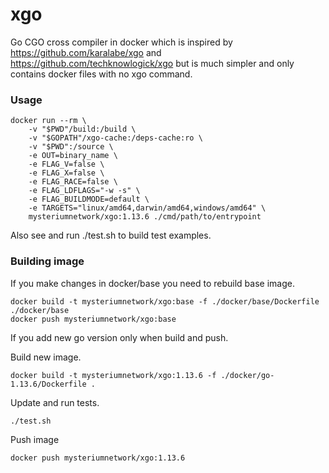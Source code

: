 # xgo
Go CGO cross compiler in docker which is inspired by https://github.com/karalabe/xgo and https://github.com/techknowlogick/xgo but is much simpler
and only contains docker files with no xgo command.

### Usage

```
docker run --rm \
    -v "$PWD"/build:/build \
    -v "$GOPATH"/xgo-cache:/deps-cache:ro \
    -v "$PWD":/source \
    -e OUT=binary_name \
    -e FLAG_V=false \
    -e FLAG_X=false \
    -e FLAG_RACE=false \
    -e FLAG_LDFLAGS="-w -s" \
    -e FLAG_BUILDMODE=default \
    -e TARGETS="linux/amd64,darwin/amd64,windows/amd64" \
    mysteriumnetwork/xgo:1.13.6 ./cmd/path/to/entrypoint
```

Also see and run ./test.sh to build test examples.

### Building image

If you make changes in docker/base you need to rebuild base image.

```
docker build -t mysteriumnetwork/xgo:base -f ./docker/base/Dockerfile ./docker/base
docker push mysteriumnetwork/xgo:base
```

If you add new go version only when build and push.

Build new image.
```
docker build -t mysteriumnetwork/xgo:1.13.6 -f ./docker/go-1.13.6/Dockerfile .
```

Update and run tests.
```
./test.sh
```

Push image
```
docker push mysteriumnetwork/xgo:1.13.6
```